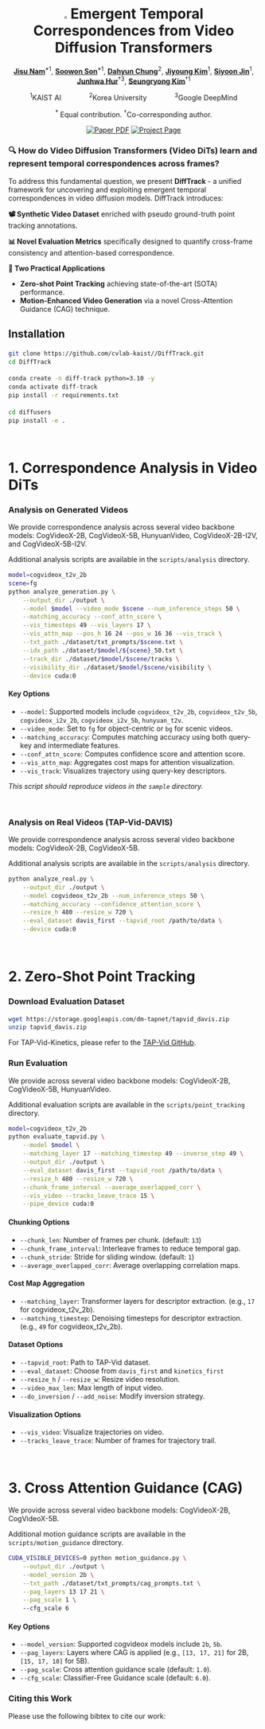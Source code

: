 <div align="center">
<h1>
<img src="assets/difftrack.png" alt="Project Logo" style="max-height: 5px;">
 Emergent Temporal Correspondences from Video Diffusion Transformers</h1>

[**Jisu Nam**](https://scholar.google.com/citations?hl=zh-CN&user=xakYe8MAAAAJ)<sup>*1</sup>, [**Soowon Son**](https://scholar.google.com/citations?hl=zh-CN&user=Eo87mRsAAAAJ)<sup>*1</sup>, [**Dahyun Chung**](https://scholar.google.com/citations?hl=ko&user=EU52riMAAAAJ)<sup>2</sup>, [**Jiyoung Kim**](https://scholar.google.co.kr/citations?hl=ko&user=DqG-ybIAAAAJ)<sup>1</sup>, [**Siyoon Jin**](https://scholar.google.com/citations?hl=zh-CN&user=rXRHxkwAAAAJ)<sup>1</sup>, [**Junhwa Hur**](https://scholar.google.com/citations?hl=zh-CN&user=z4dNJdkAAAAJ)<sup>&dagger;3</sup>, [**Seungryong Kim**](https://scholar.google.com/citations?hl=zh-CN&user=cIK1hS8AAAAJ)<sup>&dagger;1</sup>

<sup>1</sup>KAIST AI&emsp;&emsp;&emsp;&emsp;<sup>2</sup>Korea University&emsp;&emsp;&emsp;&emsp;<sup>3</sup>Google DeepMind


<sup>*</sup> Equal contribution. <sup>&dagger;</sup>Co-corresponding author.

<a href=""><img src='https://img.shields.io/badge/arXiv-DiffTrack-red' alt='Paper PDF'></a>
<a href='https://cvlab-kaist.github.io/DiffTrack/'><img src='https://img.shields.io/badge/Project_Page-DiffTrack-green' alt='Project Page'></a>



</div>

### 🔍 How do Video Diffusion Transformers (Video DiTs) learn and represent temporal correspondences across frames?

To address this fundamental question, we present **DiffTrack** - a unified framework for uncovering and exploiting emergent temporal correspondences in video diffusion models. DiffTrack introduces:

**📽️ Synthetic Video Dataset** enriched with pseudo ground-truth point tracking annotations.

**📊 Novel Evaluation Metrics** specifically designed to quantify cross-frame consistency and attention-based correspondence.

**🚀 Two Practical Applications**
- **Zero-shot Point Tracking**  achieving state-of-the-art (SOTA) performance.
- **Motion-Enhanced Video Generation** via a novel Cross-Attention Guidance (CAG) technique.




## Installation

```bash
git clone https://github.com/cvlab-kaist//DiffTrack.git
cd DiffTrack

conda create -n diff-track python=3.10 -y
conda activate diff-track
pip install -r requirements.txt

cd diffusers
pip install -e .
```
</br>

# 1. Correspondence Analysis in Video DiTs

### Analysis on Generated Videos
We provide correspondence analysis across several video backbone models: CogVideoX-2B, CogVideoX-5B, HunyuanVideo, CogVideoX-2B-I2V, and CogVideoX-5B-I2V.

Additional analysis scripts are available in the `scripts/analysis` directory. 

```bash
model=cogvideox_t2v_2b
scene=fg
python analyze_generation.py \
    --output_dir ./output \
    --model $model --video_mode $scene --num_inference_steps 50 \
    --matching_accuracy --conf_attn_score \
    --vis_timesteps 49 --vis_layers 17 \
    --vis_attn_map --pos_h 16 24 --pos_w 16 36 --vis_track \
    --txt_path ./dataset/txt_prompts/$scene.txt \
    --idx_path ./dataset/$model/${scene}_50.txt \
    --track_dir ./dataset/$model/$scene/tracks \
    --visibility_dir ./dataset/$model/$scene/visibility \
    --device cuda:0
```

#### Key Options

- `--model`: Supported models include `cogvideox_t2v_2b`, `cogvideox_t2v_5b`, `cogvideox_i2v_2b`, `cogvideox_i2v_5b`, `hunyuan_t2v`.
- `--video_mode`: Set to `fg` for object-centric or `bg` for scenic videos.
- `--matching_accuracy`: Computes matching accuracy using both query-key and intermediate features.
- `--conf_attn_score`: Computes confidence score and attention score.
- `--vis_attn_map`: Aggregates cost maps for attention visualization.
- `--vis_track`: Visualizes trajectory using query-key descriptors.



*This script should reproduce videos in the `sample` directory.*

</br>

### Analysis on Real Videos (TAP-Vid-DAVIS)
We provide correspondence analysis across several video backbone models: CogVideoX-2B, CogVideoX-5B. 

Additional analysis scripts are available in the `scripts/analysis` directory. 

```bash
python analyze_real.py \
    --output_dir ./output \
    --model cogvideox_t2v_2b --num_inference_steps 50 \
    --matching_accuracy --confidence_attention_score \
    --resize_h 480 --resize_w 720 \
    --eval_dataset davis_first --tapvid_root /path/to/data \
    --device cuda:0
```
</br>


# 2. Zero-Shot Point Tracking

### Download Evaluation Dataset

```bash
wget https://storage.googleapis.com/dm-tapnet/tapvid_davis.zip
unzip tapvid_davis.zip
```

For TAP-Vid-Kinetics, please refer to the [TAP-Vid GitHub](https://github.com/google-deepmind/tapnet/tree/main/tapnet/tapvid).


### Run Evaluation
We provide across several video backbone models: CogVideoX-2B, CogVideoX-5B, HunyuanVideo.

Additional evaluation scripts are available in the `scripts/point_tracking` directory.

```bash
model=cogvideox_t2v_2b
python evaluate_tapvid.py \
    --model $model \
    --matching_layer 17 --matching_timestep 49 --inverse_step 49 \
    --output_dir ./output \
    --eval_dataset davis_first --tapvid_root /path/to/data \
    --resize_h 480 --resize_w 720 \
    --chunk_frame_interval --average_overlapped_corr \
    --vis_video --tracks_leave_trace 15 \
    --pipe_device cuda:0
```

#### Chunking Options

- `--chunk_len`: Number of frames per chunk. (default: `13`)
- `--chunk_frame_interval`: Interleave frames to reduce temporal gap.
- `--chunk_stride`: Stride for sliding window. (default: `1`)
- `--average_overlapped_corr`: Average overlapping correlation maps.

#### Cost Map Aggregation

- `--matching_layer`: Transformer layers for descriptor extraction. (e.g., `17` for cogvideox_t2v_2b).
- `--matching_timestep`: Denoising timesteps for descriptor extraction. (e.g., `49` for cogvideox_t2v_2b).

#### Dataset Options

- `--tapvid_root`: Path to TAP-Vid dataset.
- `--eval_dataset`: Choose from `davis_first` and `kinetics_first`
- `--resize_h` / `--resize_w`: Resize video resolution.
- `--video_max_len`: Max length of input video.
- `--do_inversion` / `--add_noise`: Modify inversion strategy.

#### Visualization Options

- `--vis_video`: Visualize trajectories on video.
- `--tracks_leave_trace`: Number of frames for trajectory trail.


</br>


# 3. Cross Attention Guidance (CAG)

We provide across several video backbone models: CogVideoX-2B, CogVideoX-5B.

Additional motion guidance scripts are available in the `scripts/motion_guidance` directory.

```bash
CUDA_VISIBLE_DEVICES=0 python motion_guidance.py \
    --output_dir ./output \
    --model_version 2b \
    --txt_path ./dataset/txt_prompts/cag_prompts.txt \
    --pag_layers 13 17 21 \
    --pag_scale 1 \ 
    --cfg_scale 6
```
#### Key Options
- `--model_version`: Supported cogvideox models include `2b`, `5b`.
- `--pag_layers`: Layers where CAG is applied (e.g., `[13, 17, 21]` for 2B, `[15, 17, 18]` for 5B).
- `--pag_scale`: Cross attention guidance scale (default: `1.0`).
- `--cfg_scale`: Classifier-Free Guidance scale (default: `6.0`).


### Citing this Work
Please use the following bibtex to cite our work:
```

```
